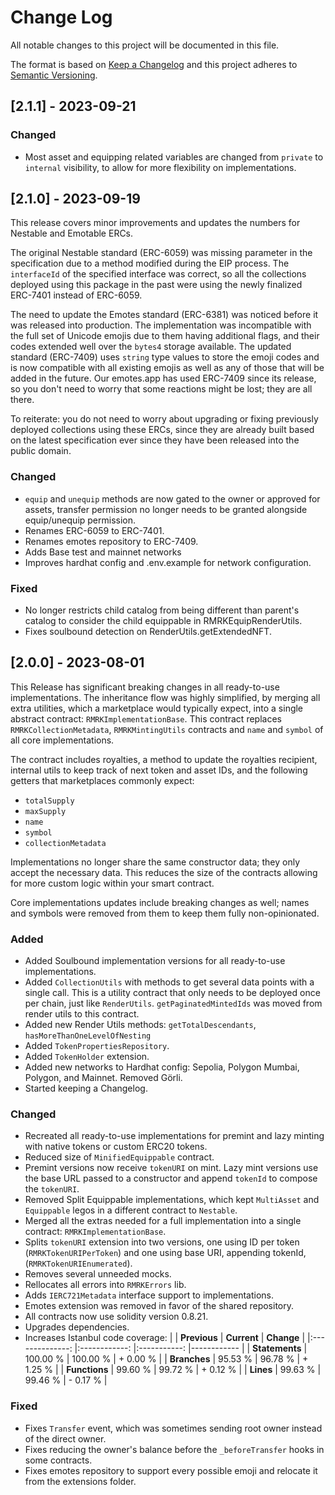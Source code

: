 # Change Log

All notable changes to this project will be documented in this file.

The format is based on [Keep a Changelog](http://keepachangelog.com/)
and this project adheres to [Semantic Versioning](http://semver.org/).

## [2.1.1] - 2023-09-21

### Changed

- Most asset and equipping related variables are changed from `private` to `internal` visibility, to allow for more flexibility on implementations.

## [2.1.0] - 2023-09-19

This release covers minor improvements and updates the numbers for Nestable and Emotable ERCs.

The original Nestable standard (ERC-6059) was missing parameter in the specification due to a method modified during the EIP process. The `interfaceId` of the specified interface was correct, so all the collections deployed using this package in the past were using the newly finalized ERC-7401 instead of ERC-6059.

The need to update the Emotes standard (ERC-6381) was noticed before it was released into production. The implementation was incompatible with the full set of Unicode emojis due to them having additional flags, and their codes extended well over the `bytes4` storage available. The updated standard (ERC-7409) uses `string` type values to store the emoji codes and is now compatible with all existing emojis as well as any of those that will be added in the future. Our emotes.app has used ERC-7409 since its release, so you don't need to worry that some reactions might be lost; they are all there.

To reiterate: you do not need to worry about upgrading or fixing previously deployed collections using these ERCs, since they are already built based on the latest specification ever since they have been released into the public domain.

### Changed

- `equip` and `unequip` methods are now gated to the owner or approved for assets, transfer permission no longer needs to be granted alongside equip/unequip permission.
- Renames ERC-6059 to ERC-7401.
- Renames emotes repository to ERC-7409.
- Adds Base test and mainnet networks
- Improves hardhat config and .env.example for network configuration.

### Fixed

- No longer restricts child catalog from being different than parent's catalog to consider the child equippable in RMRKEquipRenderUtils.
- Fixes soulbound detection on RenderUtils.getExtendedNFT.

## [2.0.0] - 2023-08-01

This Release has significant breaking changes in all ready-to-use implementations. The inheritance flow was highly simplified, by merging all extra utilities, which a marketplace would typically expect, into a single abstract contract: `RMRKImplementationBase`. This contract replaces `RMRKCollectionMetadata`, `RMRKMintingUtils` contracts and `name` and `symbol` of all core implementations.

The contract includes royalties, a method to update the royalties recipient, internal utils to keep track of next token and asset IDs, and the following getters that marketplaces commonly expect:

- `totalSupply`
- `maxSupply`
- `name`
- `symbol`
- `collectionMetadata`

Implementations no longer share the same constructor data; they only accept the necessary data. This reduces the size of the contracts allowing for more custom logic within your smart contract.

Core implementations updates include breaking changes as well; names and symbols were removed from them to keep them fully non-opinionated.

### Added

- Added Soulbound implementation versions for all ready-to-use implementations.
- Added `CollectionUtils` with methods to get several data points with a single call. This is a utility contract that only needs to be deployed once per chain, just like `RenderUtils`. `getPaginatedMintedIds` was moved from render utils to this contract.
- Added new Render Utils methods: `getTotalDescendants`, `hasMoreThanOneLevelOfNesting`
- Added `TokenPropertiesRepository`.
- Added `TokenHolder` extension.
- Added new networks to Hardhat config: Sepolia, Polygon Mumbai, Polygon, and Mainnet. Removed Görli.
- Started keeping a Changelog.

### Changed

- Recreated all ready-to-use implementations for premint and lazy minting with native tokens or custom ERC20 tokens.
- Reduced size of `MinifiedEquippable` contract.
- Premint versions now receive `tokenURI` on mint. Lazy mint versions use the base URL passed to a constructor and append `tokenId` to compose the `tokenURI`.
- Removed Split Equippable implementations, which kept `MultiAsset` and `Equippable` legos in a different contract to `Nestable`.
- Merged all the extras needed for a full implementation into a single contract: `RMRKImplementationBase`.
- Splits `tokenURI` extension into two versions, one using ID per token (`RMRKTokenURIPerToken`) and one using base URI, appending tokenId, (`RMRKTokenURIEnumerated`).
- Removes several unneeded mocks.
- Rellocates all errors into `RMRKErrors` lib.
- Adds `IERC721Metadata` interface support to implementations.
- Emotes extension was removed in favor of the shared repository.
- All contracts now use solidity version 0.8.21.
- Upgrades dependencies.
- Increases Istanbul code coverage:
|                	| **Previous** 	| **Current** 	| **Change** 	|
|:--------------:	|:------------:	|:-----------:	|------------	|
| **Statements** 	|   100.00 %   	|   100.00 %  	|  + 0.00 %  	|
|  **Branches**  	|    95.53 %   	|   96.78 %   	|  + 1.25 %  	|
|  **Functions** 	|    99.60 %   	|   99.72 %   	|  + 0.12 %  	|
|    **Lines**   	|    99.63 %   	|   99.46 %   	|  - 0.17 %  	|

### Fixed

- Fixes `Transfer` event, which was sometimes sending root owner instead of the direct owner.
- Fixes reducing the owner's balance before the `_beforeTransfer` hooks in some contracts.
- Fixes emotes repository to support every possible emoji and relocate it from the extensions folder.
